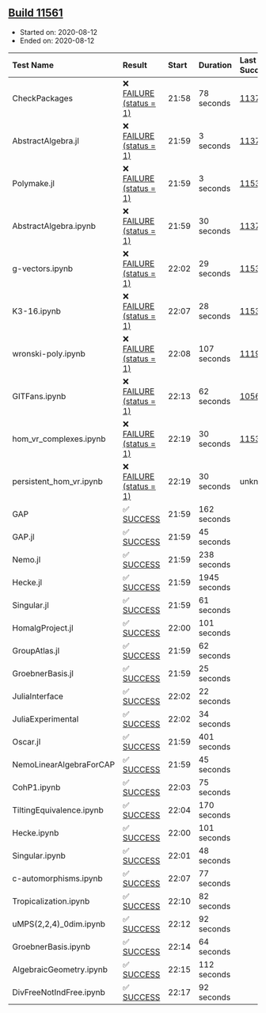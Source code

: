 ## [Build 11561](https://oscarci.mathematik.uni-kl.de/job/oscar/11561/)

* Started on: 2020-08-12
* Ended on: 2020-08-12

| Test Name    | Result | Start | Duration | Last Success | First Failure |
|:-------------|:-------|:------|:---------|:-------------|:--------------|
| CheckPackages | ❌ [FAILURE (status = 1)](https://oscarci.mathematik.uni-kl.de/job/oscar/11561/artifact/logs/build-11561/CheckPackages.log) | 21:58 | 78 seconds | [11376](https://oscarci.mathematik.uni-kl.de/job/oscar/11376/) | [11377](https://oscarci.mathematik.uni-kl.de/job/oscar/11377/) |
| AbstractAlgebra.jl | ❌ [FAILURE (status = 1)](https://oscarci.mathematik.uni-kl.de/job/oscar/11561/artifact/logs/build-11561/AbstractAlgebra.jl.log) | 21:59 | 3 seconds | [11376](https://oscarci.mathematik.uni-kl.de/job/oscar/11376/) | [11377](https://oscarci.mathematik.uni-kl.de/job/oscar/11377/) |
| Polymake.jl | ❌ [FAILURE (status = 1)](https://oscarci.mathematik.uni-kl.de/job/oscar/11561/artifact/logs/build-11561/Polymake.jl.log) | 21:59 | 3 seconds | [11532](https://oscarci.mathematik.uni-kl.de/job/oscar/11532/) | [11533](https://oscarci.mathematik.uni-kl.de/job/oscar/11533/) |
| AbstractAlgebra.ipynb | ❌ [FAILURE (status = 1)](https://oscarci.mathematik.uni-kl.de/job/oscar/11561/artifact/logs/build-11561/AbstractAlgebra.ipynb.log) | 21:59 | 30 seconds | [11376](https://oscarci.mathematik.uni-kl.de/job/oscar/11376/) | [11377](https://oscarci.mathematik.uni-kl.de/job/oscar/11377/) |
| g-vectors.ipynb | ❌ [FAILURE (status = 1)](https://oscarci.mathematik.uni-kl.de/job/oscar/11561/artifact/logs/build-11561/g-vectors.ipynb.log) | 22:02 | 29 seconds | [11532](https://oscarci.mathematik.uni-kl.de/job/oscar/11532/) | [11533](https://oscarci.mathematik.uni-kl.de/job/oscar/11533/) |
| K3-16.ipynb | ❌ [FAILURE (status = 1)](https://oscarci.mathematik.uni-kl.de/job/oscar/11561/artifact/logs/build-11561/K3-16.ipynb.log) | 22:07 | 28 seconds | [11532](https://oscarci.mathematik.uni-kl.de/job/oscar/11532/) | [11533](https://oscarci.mathematik.uni-kl.de/job/oscar/11533/) |
| wronski-poly.ipynb | ❌ [FAILURE (status = 1)](https://oscarci.mathematik.uni-kl.de/job/oscar/11561/artifact/logs/build-11561/wronski-poly.ipynb.log) | 22:08 | 107 seconds | [11192](https://oscarci.mathematik.uni-kl.de/job/oscar/11192/) | [11193](https://oscarci.mathematik.uni-kl.de/job/oscar/11193/) |
| GITFans.ipynb | ❌ [FAILURE (status = 1)](https://oscarci.mathematik.uni-kl.de/job/oscar/11561/artifact/logs/build-11561/GITFans.ipynb.log) | 22:13 | 62 seconds | [10566](https://oscarci.mathematik.uni-kl.de/job/oscar/10566/) | [10567](https://oscarci.mathematik.uni-kl.de/job/oscar/10567/) |
| hom_vr_complexes.ipynb | ❌ [FAILURE (status = 1)](https://oscarci.mathematik.uni-kl.de/job/oscar/11561/artifact/logs/build-11561/hom_vr_complexes.ipynb.log) | 22:19 | 30 seconds | [11532](https://oscarci.mathematik.uni-kl.de/job/oscar/11532/) | [11533](https://oscarci.mathematik.uni-kl.de/job/oscar/11533/) |
| persistent_hom_vr.ipynb | ❌ [FAILURE (status = 1)](https://oscarci.mathematik.uni-kl.de/job/oscar/11561/artifact/logs/build-11561/persistent_hom_vr.ipynb.log) | 22:19 | 30 seconds | unknown | unknown |
| GAP | ✅ [SUCCESS](https://oscarci.mathematik.uni-kl.de/job/oscar/11561/artifact/logs/build-11561/GAP.log) | 21:59 | 162 seconds |  |  |
| GAP.jl | ✅ [SUCCESS](https://oscarci.mathematik.uni-kl.de/job/oscar/11561/artifact/logs/build-11561/GAP.jl.log) | 21:59 | 45 seconds |  |  |
| Nemo.jl | ✅ [SUCCESS](https://oscarci.mathematik.uni-kl.de/job/oscar/11561/artifact/logs/build-11561/Nemo.jl.log) | 21:59 | 238 seconds |  |  |
| Hecke.jl | ✅ [SUCCESS](https://oscarci.mathematik.uni-kl.de/job/oscar/11561/artifact/logs/build-11561/Hecke.jl.log) | 21:59 | 1945 seconds |  |  |
| Singular.jl | ✅ [SUCCESS](https://oscarci.mathematik.uni-kl.de/job/oscar/11561/artifact/logs/build-11561/Singular.jl.log) | 21:59 | 61 seconds |  |  |
| HomalgProject.jl | ✅ [SUCCESS](https://oscarci.mathematik.uni-kl.de/job/oscar/11561/artifact/logs/build-11561/HomalgProject.jl.log) | 22:00 | 101 seconds |  |  |
| GroupAtlas.jl | ✅ [SUCCESS](https://oscarci.mathematik.uni-kl.de/job/oscar/11561/artifact/logs/build-11561/GroupAtlas.jl.log) | 21:59 | 62 seconds |  |  |
| GroebnerBasis.jl | ✅ [SUCCESS](https://oscarci.mathematik.uni-kl.de/job/oscar/11561/artifact/logs/build-11561/GroebnerBasis.jl.log) | 21:59 | 25 seconds |  |  |
| JuliaInterface | ✅ [SUCCESS](https://oscarci.mathematik.uni-kl.de/job/oscar/11561/artifact/logs/build-11561/JuliaInterface.log) | 22:02 | 22 seconds |  |  |
| JuliaExperimental | ✅ [SUCCESS](https://oscarci.mathematik.uni-kl.de/job/oscar/11561/artifact/logs/build-11561/JuliaExperimental.log) | 22:02 | 34 seconds |  |  |
| Oscar.jl | ✅ [SUCCESS](https://oscarci.mathematik.uni-kl.de/job/oscar/11561/artifact/logs/build-11561/Oscar.jl.log) | 21:59 | 401 seconds |  |  |
| NemoLinearAlgebraForCAP | ✅ [SUCCESS](https://oscarci.mathematik.uni-kl.de/job/oscar/11561/artifact/logs/build-11561/NemoLinearAlgebraForCAP.log) | 21:59 | 45 seconds |  |  |
| CohP1.ipynb | ✅ [SUCCESS](https://oscarci.mathematik.uni-kl.de/job/oscar/11561/artifact/logs/build-11561/CohP1.ipynb.log) | 22:03 | 75 seconds |  |  |
| TiltingEquivalence.ipynb | ✅ [SUCCESS](https://oscarci.mathematik.uni-kl.de/job/oscar/11561/artifact/logs/build-11561/TiltingEquivalence.ipynb.log) | 22:04 | 170 seconds |  |  |
| Hecke.ipynb | ✅ [SUCCESS](https://oscarci.mathematik.uni-kl.de/job/oscar/11561/artifact/logs/build-11561/Hecke.ipynb.log) | 22:00 | 101 seconds |  |  |
| Singular.ipynb | ✅ [SUCCESS](https://oscarci.mathematik.uni-kl.de/job/oscar/11561/artifact/logs/build-11561/Singular.ipynb.log) | 22:01 | 48 seconds |  |  |
| c-automorphisms.ipynb | ✅ [SUCCESS](https://oscarci.mathematik.uni-kl.de/job/oscar/11561/artifact/logs/build-11561/c-automorphisms.ipynb.log) | 22:07 | 77 seconds |  |  |
| Tropicalization.ipynb | ✅ [SUCCESS](https://oscarci.mathematik.uni-kl.de/job/oscar/11561/artifact/logs/build-11561/Tropicalization.ipynb.log) | 22:10 | 82 seconds |  |  |
| uMPS(2,2,4)_0dim.ipynb | ✅ [SUCCESS](https://oscarci.mathematik.uni-kl.de/job/oscar/11561/artifact/logs/build-11561/uMPS-2-2-4-_0dim.ipynb.log) | 22:12 | 92 seconds |  |  |
| GroebnerBasis.ipynb | ✅ [SUCCESS](https://oscarci.mathematik.uni-kl.de/job/oscar/11561/artifact/logs/build-11561/GroebnerBasis.ipynb.log) | 22:14 | 64 seconds |  |  |
| AlgebraicGeometry.ipynb | ✅ [SUCCESS](https://oscarci.mathematik.uni-kl.de/job/oscar/11561/artifact/logs/build-11561/AlgebraicGeometry.ipynb.log) | 22:15 | 112 seconds |  |  |
| DivFreeNotIndFree.ipynb | ✅ [SUCCESS](https://oscarci.mathematik.uni-kl.de/job/oscar/11561/artifact/logs/build-11561/DivFreeNotIndFree.ipynb.log) | 22:17 | 92 seconds |  |  |
